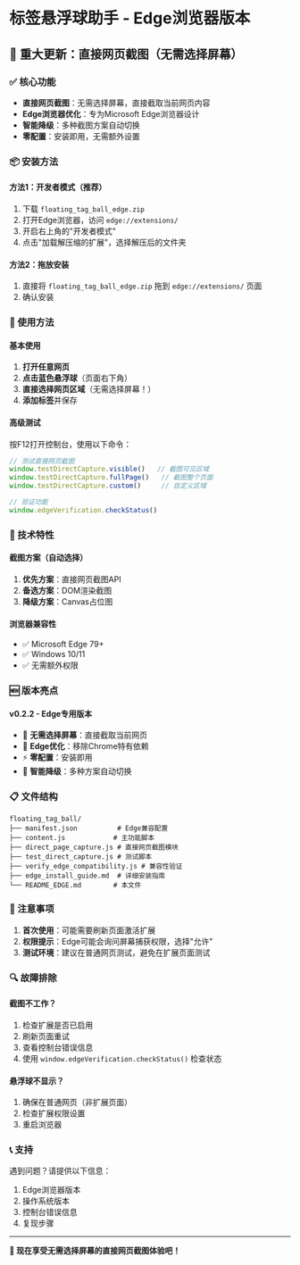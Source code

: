 # 标签悬浮球助手 - Edge浏览器版本

## 🚀 重大更新：直接网页截图（无需选择屏幕）

### ✅ 核心功能
- **直接网页截图**：无需选择屏幕，直接截取当前网页内容
- **Edge浏览器优化**：专为Microsoft Edge浏览器设计
- **智能降级**：多种截图方案自动切换
- **零配置**：安装即用，无需额外设置

### 📦 安装方法

#### 方法1：开发者模式（推荐）
1. 下载 `floating_tag_ball_edge.zip`
2. 打开Edge浏览器，访问 `edge://extensions/`
3. 开启右上角的"开发者模式"
4. 点击"加载解压缩的扩展"，选择解压后的文件夹

#### 方法2：拖放安装
1. 直接将 `floating_tag_ball_edge.zip` 拖到 `edge://extensions/` 页面
2. 确认安装

### 🎯 使用方法

#### 基本使用
1. **打开任意网页**
2. **点击蓝色悬浮球**（页面右下角）
3. **直接选择网页区域**（无需选择屏幕！）
4. **添加标签**并保存

#### 高级测试
按F12打开控制台，使用以下命令：
```javascript
// 测试直接网页截图
window.testDirectCapture.visible()   // 截图可见区域
window.testDirectCapture.fullPage()   // 截图整个页面
window.testDirectCapture.custom()     // 自定义区域

// 验证功能
window.edgeVerification.checkStatus()
```

### 🔧 技术特性

#### 截图方案（自动选择）
1. **优先方案**：直接网页截图API
2. **备选方案**：DOM渲染截图
3. **降级方案**：Canvas占位图

#### 浏览器兼容性
- ✅ Microsoft Edge 79+
- ✅ Windows 10/11
- ✅ 无需额外权限

### 🆕 版本亮点

#### v0.2.2 - Edge专用版本
- 🎉 **无需选择屏幕**：直接截取当前网页
- 🎯 **Edge优化**：移除Chrome特有依赖
- ⚡ **零配置**：安装即用
- 🔧 **智能降级**：多种方案自动切换

### 📋 文件结构
```
floating_tag_ball/
├── manifest.json          # Edge兼容配置
├── content.js            # 主功能脚本
├── direct_page_capture.js # 直接网页截图模块
├── test_direct_capture.js # 测试脚本
├── verify_edge_compatibility.js # 兼容性验证
├── edge_install_guide.md  # 详细安装指南
└── README_EDGE.md        # 本文件
```

### 🚨 注意事项

1. **首次使用**：可能需要刷新页面激活扩展
2. **权限提示**：Edge可能会询问屏幕捕获权限，选择"允许"
3. **测试环境**：建议在普通网页测试，避免在扩展页面测试

### 🔍 故障排除

#### 截图不工作？
1. 检查扩展是否已启用
2. 刷新页面重试
3. 查看控制台错误信息
4. 使用 `window.edgeVerification.checkStatus()` 检查状态

#### 悬浮球不显示？
1. 确保在普通网页（非扩展页面）
2. 检查扩展权限设置
3. 重启浏览器

### 📞 支持

遇到问题？请提供以下信息：
1. Edge浏览器版本
2. 操作系统版本
3. 控制台错误信息
4. 复现步骤

---

**🎉 现在享受无需选择屏幕的直接网页截图体验吧！**